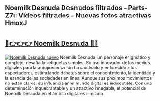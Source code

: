 ## Noemilk Desnuda D𝚎sn𝚞dos filtr𝚊dos - Parts-Z7u Vid𝚎os filtr𝚊dos - N𝚞evas f𝚘tos atr𝚊ctivas HmoxJ

# <h2><a href="http://mb61yzw.tromn.icu/?c=Noemilk+Desnuda">🔗👉👉👉 Noemilk Desnuda 🔗🔗</a></h2>

[![Noemilk Desnuda nuevo](https://i.imgur.com/pEAQMta.gif)](http://mb61yzw.tromn.icu/?c=Noemilk+Desnuda)
Noemilk Desnuda, un personaje enigmático y complejo, desafía las etiquetas simples. Su uso innovador de los medios digitales para la autopresentación ha cautivado y enfurecido a los espectadores, estimulando debates sobre el consentimiento, la identidad y la esencia de las sociedades en línea. Aunque sus próximos movimientos no están claros, su influencia en el mundo digital es indiscutible. Con una determinación inquebrantable y un atractivo innegable, el potencial de Noemilk Desnuda en el ámbito digital es ilimitado.
